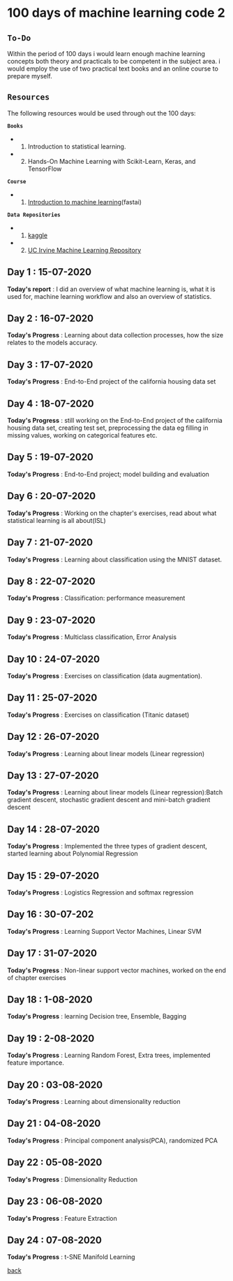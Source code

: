 # **100 days of machine learning code 2**

## **`To-Do`**

Within the period of 100 days i would learn enough machine learning concepts both theory and practicals to be competent in the subject area. i would employ the use of two practical text books and an online course to prepare myself.

## **`Resources`**

The following resources would be used through out the 100 days:

**`Books`**
- 1. Introduction to statistical learning.

- 2. Hands-On Machine Learning with Scikit-Learn, Keras, and TensorFlow

**`Course`**
- 1. [Introduction to machine learning](https://www.fast.ai/)(fastai)

**`Data Repositories`**

- 1. [kaggle](https://www.kaggle.com)

- 2. [UC Irvine Machine Learning Repository](http://archive.ics.uci.edu/ml/index.php)

## Day 1 : 15-07-2020

**Today's report** : I did an overview of what machine learning is, what it is used for, machine learning workflow and also an overview of statistics.

## Day 2 : 16-07-2020

**Today's Progress** : Learning about data collection processes, how the size relates to the models accuracy.

## Day 3 : 17-07-2020

**Today's Progress** : End-to-End project of the california housing data set

## Day 4 : 18-07-2020

**Today's Progress** : still working on the End-to-End project of the california housing data set, creating test set, preprocessing the data eg filling in missing values, working on categorical features etc.

## Day 5 : 19-07-2020

**Today's Progress** : End-to-End project; model building and evaluation 

## Day 6 : 20-07-2020

**Today's Progress** : Working on the chapter's exercises, read about what statistical learning is all about(ISL)

## Day 7 : 21-07-2020

**Today's Progress** : Learning about classification using the MNIST dataset.

## Day 8 : 22-07-2020

**Today's Progress** : Classification: performance measurement

## Day 9 : 23-07-2020

**Today's Progress** : Multiclass classification, Error Analysis

## Day 10 : 24-07-2020

**Today's Progress** : Exercises on classification (data augmentation).

## Day 11 : 25-07-2020

**Today's Progress** : Exercises on classification (Titanic dataset)

## Day 12 : 26-07-2020

**Today's Progress** : Learning about linear models (Linear regression)

## Day 13 : 27-07-2020

**Today's Progress** : Learning about linear models (Linear regression):Batch gradient descent, stochastic gradient descent and mini-batch gradient descent

## Day 14 : 28-07-2020

**Today's Progress** : Implemented the three types of gradient descent, started learning about Polynomial Regression

## Day 15 : 29-07-2020

**Today's Progress** : Logistics Regression and softmax regression 

## Day 16 : 30-07-202

**Today's Progress** : Learning Support Vector Machines, Linear SVM

## Day 17 : 31-07-2020

**Today's Progress** : Non-linear support vector machines, worked on the end of chapter exercises

## Day 18 : 1-08-2020

**Today's Progress** : learning Decision tree, Ensemble, Bagging

## Day 19 : 2-08-2020

**Today's Progress** : Learning Random Forest, Extra trees, implemented feature importance.

## Day 20 : 03-08-2020

**Today's Progress** : Learning about dimensionality reduction 

## Day 21 : 04-08-2020

**Today's Progress** : Principal component analysis(PCA), randomized PCA

## Day 22 : 05-08-2020

**Today's Progress** : Dimensionality Reduction

## Day 23 : 06-08-2020

**Today's Progress** : Feature Extraction

## Day 24 : 07-08-2020

**Today's Progress** : t-SNE Manifold Learning





[back](../README.md)